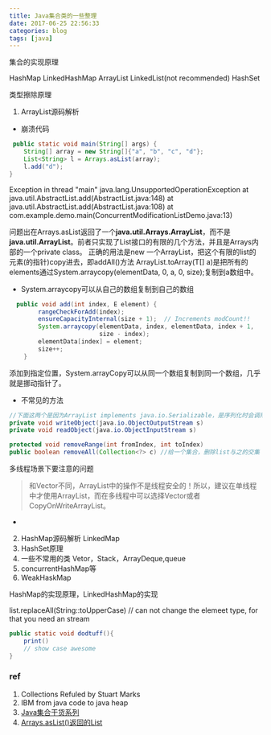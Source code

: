 ```yaml
---
title: Java集合类的一些整理 
date: 2017-06-25 22:56:33
categories: blog
tags: [java]
---
```


集合的实现原理
 

HashMap 
LinkedHashMap 
ArrayList 
LinkedList(not recommended)
HashSet

类型擦除原理

<!--more-->
1. ArrayList源码解析
- 崩溃代码
```java
 public static void main(String[] args) {
    String[] array = new String[]{"a", "b", "c", "d"};
    List<String> l = Arrays.asList(array);
    l.add("d");
}
```
Exception in thread "main" java.lang.UnsupportedOperationException
    at java.util.AbstractList.add(AbstractList.java:148)
    at java.util.AbstractList.add(AbstractList.java:108)
    at com.example.demo.main(ConcurrentModificationListDemo.java:13)

问题出在Arrays.asList返回了一个**java.util.Arrays.ArrayList**，而不是**java.util.ArrayList**。前者只实现了List接口的有限的几个方法，并且是Arrays内部的一个private class。
正确的用法是new 一个ArrayList，把这个有限的list的元素(的指针)copy进去，即addAll()方法
ArrayList.toArray(T[] a)是把所有的elements通过System.arraycopy(elementData, 0, a, 0, size);复制到a数组中。

- System.arraycopy可以从自己的数组复制到自己的数组
```java
  public void add(int index, E element) {
        rangeCheckForAdd(index);
        ensureCapacityInternal(size + 1);  // Increments modCount!!
        System.arraycopy(elementData, index, elementData, index + 1,
                         size - index);  
        elementData[index] = element;
        size++;
    }
```
添加到指定位置，System.arrayCopy可以从同一个数组复制到同一个数组，几乎就是挪动指针了。

- 不常见的方法

```java
//下面这两个是因为ArrayList implements java.io.Serializable，是序列化时会调用的
private void writeObject(java.io.ObjectOutputStream s)
private void readObject(java.io.ObjectInputStream s)

protected void removeRange(int fromIndex, int toIndex) 
public boolean removeAll(Collection<?> c) //给一个集合，删除list与之的交集
```


多线程场景下要注意的问题

> 和Vector不同，ArrayList中的操作不是线程安全的！所以，建议在单线程中才使用ArrayList，而在多线程中可以选择Vector或者CopyOnWriteArrayList。
- 

2. HashMap源码解析 LinkedMap
3. HashSet原理
4. 一些不常用的类
    Vetor，Stack，ArrayDeque,queue
5. concurrentHashMap等
6. WeakHaskMap


HashMap的实现原理，LinkedHashMap的实现

list.replaceAll(String::toUpperCase) // can not change the elemeet type, for that you need an stream

```java
public static void dodtuff(){
    print()
    // show case awesome 
}
```
 

### ref 
1. Collections Refuled by Stuart Marks
2. IBM from java code to java heap
3. [Java集合干货系列](http://www.jianshu.com/p/2cd7be850540)
4. [Arrays.asList()返回的List](http://www.programcreek.com/2014/01/java%E7%A8%8B%E5%BA%8F%E5%91%98%E5%B8%B8%E7%8A%AF%E7%9A%8410%E4%B8%AA%E9%94%99%E8%AF%AF/)
